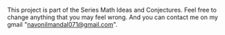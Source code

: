 This project is part of the Series Math Ideas and Conjectures.
Feel free to change anything that you may feel wrong.
And you can contact me on my gmail "navonilmandal071@gmail.com".
